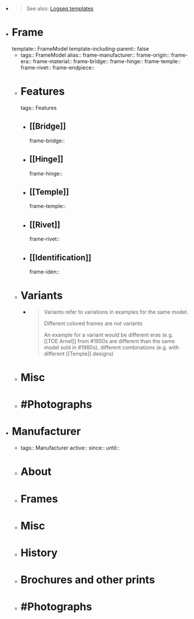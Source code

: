 - > See also: [Logseq templates](https://hub.logseq.com/features/av5LyiLi5xS7EFQXy4h4K8/how-to-create-and-use-templates-in-logseq/uiwhKfyFJrG7mdrkopjuAG)
- # Frame
  template:: FrameModel
  template-including-parent:: false
	- tags:: FrameModel
	  alias::
	  frame-manufacturer::
	  frame-origin::
	  frame-era::
	  frame-material::
	  frame-bridge::
	  frame-hinge::
	  frame-temple::
	  frame-rivet::
	  frame-endpiece::
	- # Features
	  tags:: Features
		- ## [[Bridge]]
		  frame-bridge::
		- ## [[Hinge]]
		  frame-hinge::
		- ## [[Temple]]
		  frame-temple::
		- ## [[Rivet]]
		  frame-rivet::
		- ## [[Identification]] 
		  frame-iden::
	- # Variants
		- > Variants refer to variations in examples for the same model.
		  >
		  > Different colored frames are not variants
		  >
		  > An example for a variant would be different eras (e.g. [[TOE Arnel]] from #1950s are different than the same model sold in #1980s), different combinations (e.g. with different [[Temple]] designs)
	- # Misc
	- # #Photographs
- # Manufacturer
	- tags:: Manufacturer
	  active::
	  since::
	  until::
	- # About
	- # Frames
	- # Misc
	- # History
	- # Brochures and other prints
	- # #Photographs